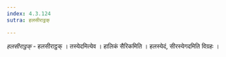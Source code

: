 ```yaml
---
index: 4.3.124
sutra: हलसीराट्ठक्

---
```

_हलसीराट्ठक्_ - हलसीराट्ठक् । तस्येदमित्येव । हालिकं सैरिकमिति । हलस्येदं, सीरस्येगदमिति विग्रहः ।